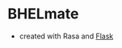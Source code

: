 # BHELmate
- created with Rasa and [Flask]("https://medium.com/featurepreneur/integrating-chatbot-with-website-rasa-flask-4569f18d31be")